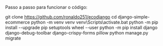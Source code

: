 Passo a passo para funcionar o código:

git clone https://github.com/ronaldo251/ecodjango
cd django-simple-ecommerce
python -m venv venv
venv\Scripts\activate.bat 
python -m pip install --upgrade pip setuptools wheel --user
python -m pip install django django-debug-toolbar django-crispy-forms pillow
python manage.py migrate
